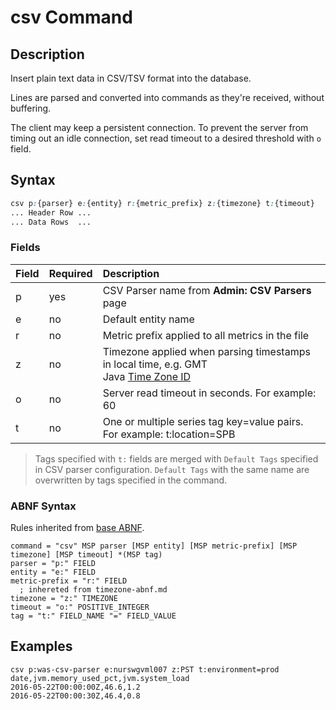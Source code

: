 # csv Command

## Description

Insert plain text data in CSV/TSV format into the database.

Lines are parsed and converted into commands as they're received, without buffering.

The client may keep a persistent connection. To prevent the server from timing out an idle connection, set read timeout to a desired threshold with `o` field.

## Syntax

```css
csv p:{parser} e:{entity} r:{metric_prefix} z:{timezone} t:{timeout}
... Header Row ...
... Data Rows  ...
```

### Fields

| **Field** | **Required** | **Description** |
|:---|:---|:---|
| p         | yes          | CSV Parser name from **Admin: CSV Parsers** page |
| e         | no           | Default entity name                       |
| r         | no           | Metric prefix applied to all metrics in the file                           |
| z         | no           | Timezone applied when parsing timestamps in local time, e.g. GMT<br>Java [Time Zone ID](timezone-abnf.md)  |
| o | no | Server read timeout in seconds. For example: 60 |
| t         | no           | One or multiple series tag key=value pairs. For example: t:location=SPB   |

> Tags specified with `t:` fields are merged with `Default Tags` specified in CSV parser configuration. 
`Default Tags` with the same name are overwritten by tags specified in the command.

### ABNF Syntax

Rules inherited from [base ABNF](base-abnf.md).

```properties
command = "csv" MSP parser [MSP entity] [MSP metric-prefix] [MSP timezone] [MSP timeout] *(MSP tag)
parser = "p:" FIELD
entity = "e:" FIELD
metric-prefix = "r:" FIELD
  ; inhereted from timezone-abnf.md
timezone = "z:" TIMEZONE
timeout = "o:" POSITIVE_INTEGER
tag = "t:" FIELD_NAME "=" FIELD_VALUE
```

## Examples

```ls
csv p:was-csv-parser e:nurswgvml007 z:PST t:environment=prod
date,jvm.memory_used_pct,jvm.system_load
2016-05-22T00:00:00Z,46.6,1.2
2016-05-22T00:00:30Z,46.4,0.8
```
